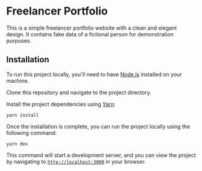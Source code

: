 # Freelancer Portfolio

This is a simple freelancer portfolio website with a clean and elegant design. It contains fake data of a fictional person for demonstration purposes.

## Installation

To run this project locally, you'll need to have [Node.js](https://nodejs.org) installed on your machine.

Clone this repository and navigate to the project directory.

Install the project dependencies using [Yarn](https://yarnpkg.com):

```shell
yarn install
```

Once the installation is complete, you can run the project locally using the following command:

```shell
yarn dev
```

This command will start a development server, and you can view the project by navigating to [`http://localhost:3000`](http://localhost:3000) in your browser.
